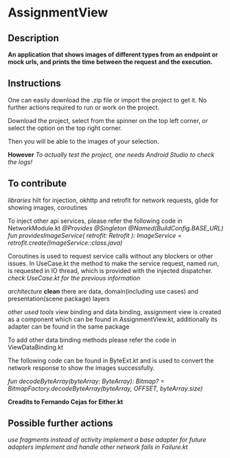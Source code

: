 # AssignmentView

## Description

**An application that shows images of different types from an endpoint or mock urls, and prints the
time between the request and the execution.**

## Instructions

One can easily download the .zip file or import the project to get it. No further actions required
to run or work on the project.

Download the project, select from the spinner on the top left corner, or select the option on the
top right corner.

Then you will be able to the images of your selection.

**However**
*To actually test the project, one needs Android Studio to check the logs!*

## To contribute

*libraries*
hilt for injection, okhttp and retrofit for network requests, glide for showing images, coroutines

To inject other api services, please refer the following code in NetworkModule.kt 
*@Provides
@Singleton 
@Named(BuildConfig.BASE_URL)
fun providesImageService(
    retrofit: Retrofit
): ImageService = retrofit.create(ImageService::class.java)*

Coroutines is used to request service calls without any blockers or other issues.
In UseCase.kt the method to make the service request, named *run*, is requested in IO thread, which
is provided with the injected dispatcher. *check UseCase.kt for the previous information*


*architecture*
**clean** 
there are data, domain(including use cases) and presentation(scene package) layers

*other used tools*
view binding and data binding, assignment view is created as a component which can be found in
AssignmentView.kt, additionally its adapter can be found in the same package

To add other data binding methods please refer the code in ViewDataBinding.kt

The following code can be found in ByteExt.kt and is used to convert the network response to show the 
images successfully.

*fun decodeByteArray(byteArray: ByteArray): Bitmap? =
    BitmapFactory.decodeByteArray(byteArray, OFFSET, byteArray.size)*

**Creadits to Fernando Cejas for Either.kt**

## Possible further actions

*use fragments instead of activity*
*implement a base adapter for future adapters*
*implement and handle other network fails in Failure.kt*